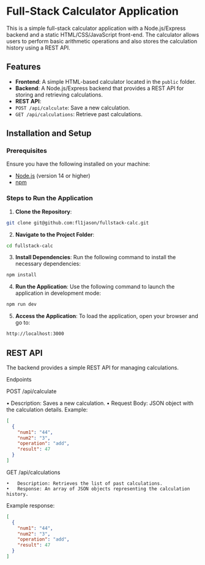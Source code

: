 # Full-Stack Calculator Application

This is a simple full-stack calculator application with a Node.js/Express backend and a static HTML/CSS/JavaScript
front-end. The calculator allows users to perform basic arithmetic operations and also stores the calculation history
using a REST API.

## Features

- **Frontend**: A simple HTML-based calculator located in the `public` folder.
- **Backend**: A Node.js/Express backend that provides a REST API for storing and retrieving calculations.
- **REST API**:
- `POST /api/calculate`: Save a new calculation.
- `GET /api/calculations`: Retrieve past calculations.

## Installation and Setup

### Prerequisites

Ensure you have the following installed on your machine:

- [Node.js](https://nodejs.org/) (version 14 or higher)
- [npm](https://www.npmjs.com/get-npm)

### Steps to Run the Application

1. **Clone the Repository**:

```bash
git clone git@github.com:fl1jason/fullstack-calc.git

```

2. **Navigate to the Project Folder**:

```bash
cd fullstack-calc
```

3. **Install Dependencies**:
   Run the following command to install the necessary dependencies:

```bash
npm install
```

4. **Run the Application**:
   Use the following command to launch the application in development mode:

```bash
npm run dev
```

5. **Access the Application**:
   To load the application, open your browser and go to:

```bash
http://localhost:3000
```

## REST API

The backend provides a simple REST API for managing calculations.

Endpoints

POST /api/calculate

• Description: Saves a new calculation.
• Request Body: JSON object with the calculation details.
Example:

```json
[
  {
    "num1": "44",
    "num2": "3",
    "operation": "add",
    "result": 47
  }
]
```

GET /api/calculations

    •	Description: Retrieves the list of past calculations.
    •	Response: An array of JSON objects representing the calculation history.

Example response:

```json
[
  {
    "num1": "44",
    "num2": "3",
    "operation": "add",
    "result": 47
  }
]
```
